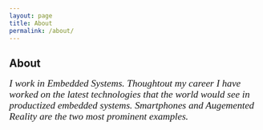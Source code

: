 ```yaml
---
layout: page
title: About
permalink: /about/
---
```


About
---

_<span style="font-family:Papyrus; font-size:1.4em;">
I work in Embedded Systems. Thoughtout my career I have worked on the latest technologies that the world would see in productized embedded systems. Smartphones and Augemented Reality are the two most prominent examples.
</span>_


